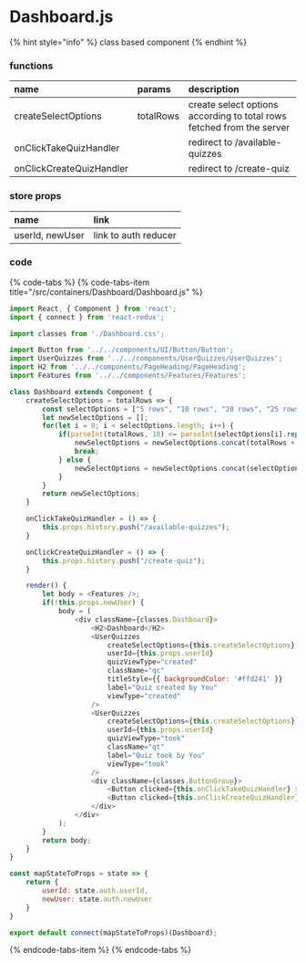# Dashboard.js

{% hint style="info" %}
class based component
{% endhint %}



### functions

| name | params | description |
| :--- | :--- | :--- |
| createSelectOptions | totalRows | create select options according to total rows fetched from the server |
| onClickTakeQuizHandler |  | redirect to /available-quizzes |
| onClickCreateQuizHandler |  | redirect to /create-quiz |



### store props

| name | link |
| :--- | :--- |
| userId, newUser | link to auth reducer |



### code

{% code-tabs %}
{% code-tabs-item title="/src/containers/Dashboard/Dashboard.js" %}
```javascript
import React, { Component } from 'react';
import { connect } from 'react-redux';

import classes from './Dashboard.css';

import Button from '../../components/UI/Button/Button';
import UserQuizzes from '../../components/UserQuizzes/UserQuizzes';
import H2 from '../../components/PageHeading/PageHeading';
import Features from '../../components/Features/Features';

class Dashboard extends Component {
    createSelectOptions = totalRows => {
        const selectOptions = ["5 rows", "10 rows", "20 rows", "25 rows", "50 rows", "100 rows"];
        let newSelectOptions = [];
        for(let i = 0; i < selectOptions.length; i++) {
            if(parseInt(totalRows, 10) <= parseInt(selectOptions[i].replace(' rows', ''), 10)) {
                newSelectOptions = newSelectOptions.concat(totalRows + ' rows');
                break;
            } else {
                newSelectOptions = newSelectOptions.concat(selectOptions[i]);
            }
        }
        return newSelectOptions;
    }

    onClickTakeQuizHandler = () => {
        this.props.history.push("/available-quizzes");
    }

    onClickCreateQuizHandler = () => {
        this.props.history.push("/create-quiz");
    }

    render() {
        let body = <Features />;
        if(!this.props.newUser) {
            body = (
                <div className={classes.Dashboard}>
                    <H2>Dashboard</H2>
                    <UserQuizzes 
                        createSelectOptions={this.createSelectOptions}
                        userId={this.props.userId}
                        quizViewType="created"
                        className="qc"
                        titleStyle={{ backgroundColor: '#ffd241' }}
                        label="Quiz created by You"
                        viewType="created"
                    />
                    <UserQuizzes 
                        createSelectOptions={this.createSelectOptions}
                        userId={this.props.userId}
                        quizViewType="took"
                        className="qt"
                        label="Quiz took by You"
                        viewType="took"
                    />
                    <div className={classes.ButtonGroup}>
                        <Button clicked={this.onClickTakeQuizHandler} >Take Quiz</Button>
                        <Button clicked={this.onClickCreateQuizHandler} btnType="cta">Create Quiz</Button>
                    </div>
                </div>
            );
        }
        return body;
    }
}

const mapStateToProps = state => {
    return {
        userId: state.auth.userId,
        newUser: state.auth.newUser
    }
}

export default connect(mapStateToProps)(Dashboard);
```
{% endcode-tabs-item %}
{% endcode-tabs %}

